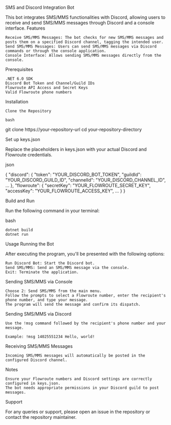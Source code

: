 SMS and Discord Integration Bot

This bot integrates SMS/MMS functionalities with Discord, allowing users to receive and send SMS/MMS messages through Discord and a console interface.
Features

    Receive SMS/MMS Messages: The bot checks for new SMS/MMS messages and posts them on a specified Discord channel, tagging the intended user.
    Send SMS/MMS Messages: Users can send SMS/MMS messages via Discord commands or through the console application.
    Console Interface: Allows sending SMS/MMS messages directly from the console.

Prerequisites

    .NET 6.0 SDK
    Discord Bot Token and Channel/Guild IDs
    Flowroute API Access and Secret Keys
    Valid Flowroute phone numbers

Installation

    Clone the Repository

    bash

git clone https://your-repository-url
cd your-repository-directory

Set up keys.json

Replace the placeholders in keys.json with your actual Discord and Flowroute credentials.

json

{
  "discord": {
    "token": "YOUR_DISCORD_BOT_TOKEN",
    "guildId": "YOUR_DISCORD_GUILD_ID",
    "channelId": "YOUR_DISCORD_CHANNEL_ID",
    ...
  },
  "flowroute": {
    "secretKey": "YOUR_FLOWROUTE_SECRET_KEY",
    "accessKey": "YOUR_FLOWROUTE_ACCESS_KEY",
    ...
  }
}

Build and Run

Run the following command in your terminal:

bash

    dotnet build
    dotnet run

Usage
Running the Bot

After executing the program, you'll be presented with the following options:

    Run Discord Bot: Start the Discord bot.
    Send SMS/MMS: Send an SMS/MMS message via the console.
    Exit: Terminate the application.

Sending SMS/MMS via Console

    Choose 2: Send SMS/MMS from the main menu.
    Follow the prompts to select a Flowroute number, enter the recipient's phone number, and type your message.
    The program will send the message and confirm its dispatch.

Sending SMS/MMS via Discord

    Use the !msg command followed by the recipient's phone number and your message.

    Example: !msg 14025551234 Hello, world!

Receiving SMS/MMS Messages

    Incoming SMS/MMS messages will automatically be posted in the configured Discord channel.

Notes

    Ensure your Flowroute numbers and Discord settings are correctly configured in keys.json.
    The bot needs appropriate permissions in your Discord guild to post messages.

Support

For any queries or support, please open an issue in the repository or contact the repository maintainer.
